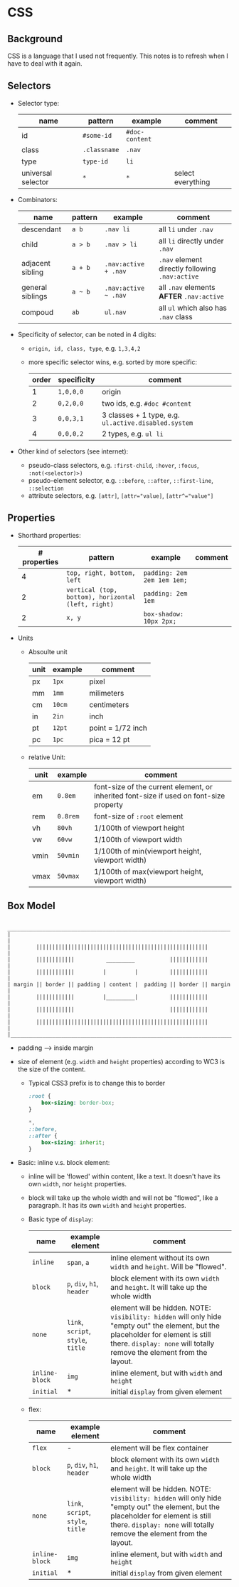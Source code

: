# CSS

## Background

CSS is a language that I used not frequently.
This notes is to refresh when I have to deal with it again.

## Selectors

* Selector type:

  | name | pattern | example | comment |
  |------|----------|-------|--|
  | id                 | `#some-id`   | `#doc-content` | |
  | class              | `.classname` | `.nav`         | |
  | type               | `type-id`    | `li`           | |
  | universal selector | `*`          | `*`            | select everything

* Combinators:

  | name | pattern | example | comment |
  |-----|----------|---------|---------|
  | descendant | `a b` | `.nav li` | all `li` under `.nav` |
  | child | `a > b` | `.nav > li`  | all `li` directly under `.nav` |
  | adjacent sibling | `a + b` | `.nav:active + .nav` | `.nav` element directly following `.nav:active` |
  | general siblings | `a ~ b` | `.nav:active ~ .nav` | all `.nav` elements **AFTER** `.nav:active` |
  | compoud | `ab` | `ul.nav` | all `ul` which also has `.nav` class |

* Specificity of selector, can be noted in 4 digits:
  * `origin, id, class, type`, e.g. `1,3,4,2`
  * more specific selector wins, e.g. sorted by more specific:

    | order | specificity | comment |
    |-------|--------------|----|
    | 1     | `1,0,0,0`    | origin |
    | 2     | `0,2,0,0`    | two ids, e.g. `#doc #content` |
    | 3     | `0,0,3,1`    | 3 classes + 1 type, e.g. `ul.active.disabled.system` |
    | 4     | `0,0,0,2`    | 2 types, e.g. `ul li` |

* Other kind of selectors (see internet):
  * pseudo-class selectors, e.g. `:first-child`, `:hover`, `:focus`, `:not(<selector)>)`
  * pseudo-element selector, e.g. `::before`, `::after`, `::first-line`, `::selection`
  * attribute selectors, e.g. `[attr]`, `[attr="value]`, `[attr^="value"]`


## Properties
* Shorthard properties:

  | # properties | pattern | example | comment |
  |--------------|-|-|-|
  | 4 | `top, right, bottom, left` | `padding: 2em 2em 1em 1em;` | |
  | 2 | `vertical (top, bottom), horizontal (left, right)` | `padding: 2em 1em` |  |
  | 2 | `x, y` | `box-shadow: 10px 2px;` | |

* Units
  * Absoulte unit

    | unit | example | comment |
    |--|--|--|
    | px | `1px` | pixel |
    | mm | `1mm` | milimeters |
    | cm | `10cm` | centimeters |
    | in | `2in` | inch |
    | pt | `12pt` | point = 1/72 inch |
    | pc | `1pc` | pica = 12 pt |

  * relative Unit:

    | unit | example | comment |
    |--|--|--|
    | em | `0.8em` | font-size of the current element, or inherited font-size if used on font-size property |
    | rem | `0.8rem` | font-size of `:root` element |
    | vh | `80vh` | 1/100th of viewport height |
    | vw | `60vw` | 1/100th of viewport width |
    | vmin | `50vmin` | 1/100th of min(viewport height, viewport width) |
    | vmax | `50vmax` | 1/100th of max(viewport height, viewport width) |

## Box Model

```
 ______________________________________________________________________
|                                                                      |
|        ||||||||||||||||||||||||||||||||||||||||||||||||||||||        |
|        ||||||||||||          _________           ||||||||||||        |
|        ||||||||||||         |         |          ||||||||||||        |
| margin || border || padding | content |  padding || border || margin |
|        ||||||||||||         |_________|          ||||||||||||        |
|        ||||||||||||                              ||||||||||||        |
|        ||||||||||||||||||||||||||||||||||||||||||||||||||||||        |
|______________________________________________________________________|
```

* padding --> inside margin
* size of element (e.g. `width` and `height` properties) according to WC3 is the size of the content.
  * Typical CSS3 prefix is to change this to border
    ```CSS
    :root {
        box-sizing: border-box;
    }

    *,
    ::before,
    ::after {
        box-sizing: inherit;
    }
    ```

* Basic: inline v.s. block element:
  * inline will be 'flowed' within content, like a text.
    It doesn't have its own `width`, nor `height` properties.
  * block will take up the whole width and will not be "flowed", like a paragraph.
    It has its own `width` and `height` properties.
  * Basic type of `display`:

    | name | example element | comment |
    |------|----|-----|
    | `inline` | `span`, `a` | inline element without its own `width` and `height`. Will be "flowed". |
    | `block`  | `p`, `div`, `h1`, `header` | block element with its own `width` and `height`. It will take up the whole width |
    | `none` | `link`, `script`, `style`, `title` | element will be hidden. NOTE: `visibility: hidden` will only hide "empty out" the element, but the placeholder for element is still there. `display: none` will totally remove the element from the layout. |
    | `inline-block` | `img` | inline element, but with `width` and `height` |
    | `initial` | * | initial `display` from given element |

  * flex:

    | name | example element | comment |
    |------|----|-----|
    | `flex` | - | element will be flex container |
    | `block`  | `p`, `div`, `h1`, `header` | block element with its own `width` and `height`. It will take up the whole width |
    | `none` | `link`, `script`, `style`, `title` | element will be hidden. NOTE: `visibility: hidden` will only hide "empty out" the element, but the placeholder for element is still there. `display: none` will totally remove the element from the layout. |
    | `inline-block` | `img` | inline element, but with `width` and `height` |
    | `initial` | * | initial `display` from given element |